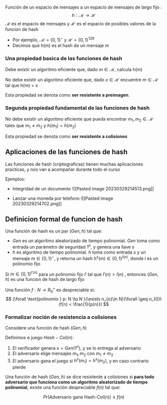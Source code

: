 Función de un espacio de mensajes a un espacio de mensajes de largo fijo :
$$
h : \mathcal{M} \to \mathcal{H}
$$
$\mathcal{M}$ es el espacio de mensajes y $\mathcal{H}$ es el espacio de posibles valores de la funcion de hash
- Por ejemplo, $\mathcal{M} = \{ 0 , 1 \}^\star$ y $\mathcal{H} = \{ 0 ,1 \}^{128}$
- Decimos que h(m) es el hash de un mensaje m

### Una propiedad basica de las funciones de hash

Debe existir un algoritmo eficiente que, dado $m \in\mathcal{M}$, calcula h(m)

No debe existir un algoritmo eficiente que, dado $x \in \mathcal{H}$ encuentre $m \in \mathcal{M}$ tal que h(m) = x

Esta propiedad se denota como **ser resistente a preimagen**.

### Segunda propiedad fundamental de las funciones de hash

No debe existir un algoritmo eficiente que pueda encontrar $m_{1}, m_{2} \in \mathcal{M}$ tales que $m_{1} \neq m_{2}$ y $h(m_{1}) = h(m_{2})$

Esta propiedad se denota como **ser resistente a colisiones**

## Aplicaciones de las funciones de hash

Las funciones de hash (criptograficas) tienen muchas aplicaciones practicas, y nos van a acompañar durante todo el curso

Ejemplos:

- Integridad de un documento
![[Pasted image 20230329214513.png]]

- Lanzar una moneda por telefono
![[Pasted image 20230329214702.png]]

## Definicion formal de funcion de hash

Una función de hash es un par $(Gen, h)$ tal que:
- $Gen$ es un algoritmo aleatorizado de tiempo polinomial. $Gen$ toma como entrada un parámetro de seguridad $1^n$, y genera una llave $s$
- $h$ es algoritmo de tiempo polinomial. $h$ toma como entrada $s$ y un mensaje $m \in \{ 0,1 \}^\star$, y retorna un hash $h^{s}(m)\in \{ 0, 1 \}^{l(n)}$, donde $l$ es un polinomio fijo

Si $m \in \{ 0,1 \}^{l'(n)}$ para un polinomio fijo $l'$ tal que $l'(n) > l(n)$ , entonces $(Gen, h)$ es una funcion de hash de largo fijo

Una función $f : N \to R^{+}_{0}$ es despreciable si:
$$
(\forall \text{polinomio } p: N \to N )(\exists n_{o}\in N)(\forall \geq n_{0})(f(n) < \frac{1}{p(n)})
$$

### Formalizar noción de resistencia a colisiones

Considere una función de hash $(Gen, h)$

Definimos e juego $Hash-Col(n)$:
1. El verificador genera $s = Gen(1^n)$, y se lo entrega al adversario
2. El adversario elige mensajes $m_{1}, m_{2}$ con $m_{1} \neq m_{2}$
3. El adversario gana el juego si $h^{s}(m_{1}) = h^s(m_{2})$, y en caso contrario pierde

Una función de hash $(Gen, h)$ se dice resistente a colisiones si **para todo adversario que funciona como un algoritmo aleatorizado de tiempo polinomial**, existe una función despreciable $f(n)$ tal que:

$$
Pr(\text{Adversario gane Hash-Col(n)})\leq f(n)
$$
